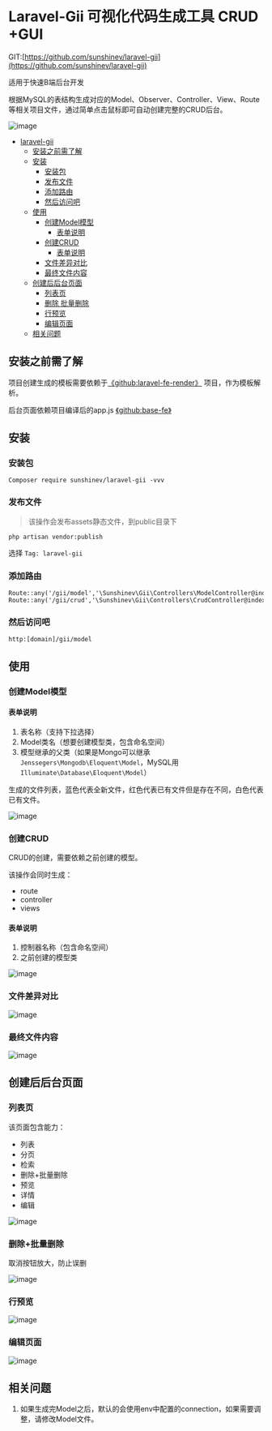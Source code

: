 # Laravel-Gii 可视化代码生成工具  CRUD +GUI 

GIT:[https://github.com/sunshinev/laravel-gii](https://github.com/sunshinev/laravel-gii)

适用于快速B端后台开发

根据MySQL的表结构生成对应的Model、Observer、Controller、View、Route等相关项目文件，通过简单点击鼠标即可自动创建完整的CRUD后台。


![image](https://github.com/sunshinev/remote_pics/raw/master/laravel-gii/controller.png)


 * [laravel-gii](#laravel-gii)
      * [安装之前需了解](#安装之前需了解)
      * [安装](#安装)
         * [安装包](#安装包)
         * [发布文件](#发布文件)
         * [添加路由](#添加路由)
         * [然后访问吧](#然后访问吧)
      * [使用](#使用)
         * [创建Model模型](#创建model模型)
            * [表单说明](#表单说明)
         * [创建CRUD](#创建crud)
            * [表单说明](#表单说明-1)
         * [文件差异对比](#文件差异对比)
         * [最终文件内容](#最终文件内容)
      * [创建后后台页面](#创建后后台页面)
         * [列表页](#列表页)
         * [删除 批量删除](#删除批量删除)
         * [行预览](#行预览)
         * [编辑页面](#编辑页面)
      * [相关问题](#相关问题)

## 安装之前需了解

项目创建生成的模板需要依赖于[《github:laravel-fe-render》](https://github.com/sunshinev/laravel-fe-render) 项目，作为模板解析。

后台页面依赖项目编译后的app.js [《github:base-fe》](https://github.com/sunshinev/base-fe) 

## 安装

### 安装包

```
Composer require sunshinev/laravel-gii -vvv
```



### 发布文件
> 该操作会发布assets静态文件，到public目录下

```
php artisan vendor:publish
```
选择
`Tag: laravel-gii`



### 添加路由
```
Route::any('/gii/model','\Sunshinev\Gii\Controllers\ModelController@index');
Route::any('/gii/crud','\Sunshinev\Gii\Controllers\CrudController@index');
```

### 然后访问吧
`http:[domain]/gii/model`


## 使用


### 创建Model模型

#### 表单说明
1. 表名称（支持下拉选择）
2. Model类名（想要创建模型类，包含命名空间）
3. 模型继承的父类（如果是Mongo可以继承`Jenssegers\Mongodb\Eloquent\Model`，MySQL用`Illuminate\Database\Eloquent\Model`）


生成的文件列表，蓝色代表全新文件，红色代表已有文件但是存在不同，白色代表已有文件。

![image](https://github.com/sunshinev/remote_pics/raw/master/laravel-gii/success.png)

### 创建CRUD

CRUD的创建，需要依赖之前创建的模型。

该操作会同时生成：

- route
- controller
- views

#### 表单说明

1. 控制器名称（包含命名空间）
2. 之前创建的模型类

![image](https://github.com/sunshinev/remote_pics/raw/master/laravel-gii/controller.png)

### 文件差异对比
![image](https://github.com/sunshinev/remote_pics/raw/master/laravel-gii/diff2.png)

### 最终文件内容
![image](https://github.com/sunshinev/remote_pics/raw/master/laravel-gii/viewfile.png)


## 创建后后台页面

### 列表页
该页面包含能力：

- 列表
- 分页
- 检索
- 删除+批量删除
- 预览
- 详情
- 编辑

![image](https://github.com/sunshinev/remote_pics/raw/master/laravel-gii/bg/bg_list.png)
### 删除+批量删除
取消按钮放大，防止误删

![image](https://github.com/sunshinev/remote_pics/raw/master/laravel-gii/bg/bg_delete.png)

### 行预览
![image](https://github.com/sunshinev/remote_pics/raw/master/laravel-gii/bg/bg_view.png)

### 编辑页面
![image](https://github.com/sunshinev/remote_pics/raw/master/laravel-gii/bg/bg_edit.png)

## 相关问题

1. 如果生成完Model之后，默认的会使用env中配置的connection，如果需要调整，请修改Model文件。
